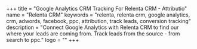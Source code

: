 +++
title = "Google Analytics CRM Tracking For Relenta CRM - Attributio"
name = "Relenta CRM"
keywords = "relenta, relenta crm, google analytics, crm, adwords, facebook, ppc, attribution, track leads, conversion tracking"
description = "Connect Google Analytics with Relenta CRM to find our where your leads are coming from. Track leads from the source - from search to ppc."
logo = ""
+++
